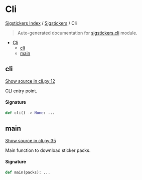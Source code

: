 # Cli

[Sigstickers Index](../README.md#sigstickers-index) / [Sigstickers](./index.md#sigstickers) / Cli

> Auto-generated documentation for [sigstickers.cli](../../../sigstickers/cli.py) module.

- [Cli](#cli)
  - [cli](#cli)
  - [main](#main)

## cli

[Show source in cli.py:12](../../../sigstickers/cli.py#L12)

CLI entry point.

#### Signature

```python
def cli() -> None: ...
```



## main

[Show source in cli.py:35](../../../sigstickers/cli.py#L35)

Main function to download sticker packs.

#### Signature

```python
def main(packs): ...
```